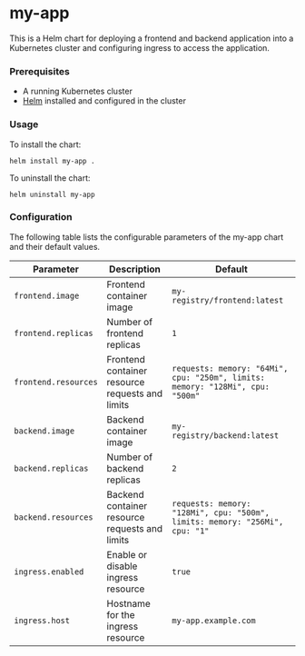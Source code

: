 # my-app
This is a Helm chart for deploying a frontend and backend application into a Kubernetes cluster and configuring ingress to access the application.

### Prerequisites
- A running Kubernetes cluster
- [Helm](https://helm.sh/) installed and configured in the cluster

### Usage
To install the chart:
```
helm install my-app .
```
To uninstall the chart:
```
helm uninstall my-app
```

### Configuration 
The following table lists the configurable parameters of the my-app chart and their default values.

|  Parameter	|  Description	|  Default  |
|-------------|---------------|-----------|
| `frontend.image` |	Frontend container image |	`my-registry/frontend:latest` |
| `frontend.replicas`	| Number of frontend replicas |	`1`
| `frontend.resources`	| Frontend container resource requests and limits |	`requests: memory: "64Mi", cpu: "250m", limits: memory: "128Mi", cpu: "500m"` |
|`backend.image`	| Backend container image	| `my-registry/backend:latest` |
| `backend.replicas` |	Number of backend replicas |	`2` |
| `backend.resources` |	Backend container resource requests and limits	| `requests: memory: "128Mi", cpu: "500m", limits: memory: "256Mi", cpu: "1"` |
| `ingress.enabled` |	Enable or disable ingress resource |	`true`
| `ingress.host`	| Hostname for the ingress resource |	`my-app.example.com` |
